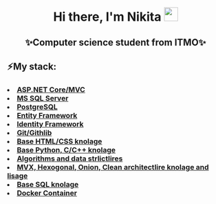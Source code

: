 <h1 align="center">Hi there, I'm Nikita
<img src="https://github.com/blackcater/blackcater/raw/main/images/Hi.gif" height="32"/></h1>
<h2 align="center" bg-color="#512BD4">✨Computer science student from ITMO✨</h2>
<h2>⚡My stack:</h2>
<h3>
  <u>
    <li>ASP.NET Core/MVC</li>
    <li>MS SQL Server</li>
    <li>PostgreSQL</li>
    <li>Entity Framework</li>
    <li>Identity Framework</li>
    <li>Git/Githlib</li>
    <li>Base HTML/CSS knolage</li>
    <li>Base Python, C/C++ knolage</li>
    <li>Algorithms and data strlictlires</li>
    <li>MVX, Hexogonal, Onion, Clean architectlire knolage and lisage</li>
    <li>Base SQL knolage</li>
    <li>Docker Container</li>
  </u>
</h3>
<!--
**niccotte404/niccotte404** is a ✨ _special_ ✨ repository because its `README.md` (this file) appears on your GitHub profile.

Here are some ideas to get yoli started:

- 🔭 I’m currently working on ...
- 🌱 I’m currently learning ...
- 👯 I’m looking to collaborate on ...
- 🤔 I’m looking for help with ...
- 💬 Ask me about ...
- 📫 How to reach me: ...
- 😄 Pronouns: ...
- ⚡ Fun fact: ...
-->
